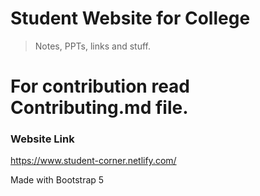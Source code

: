 # Student Website for College

> Notes, PPTs, links and stuff.

# For contribution read Contributing.md file.

### Website Link
https://www.student-corner.netlify.com/

Made with Bootstrap 5
